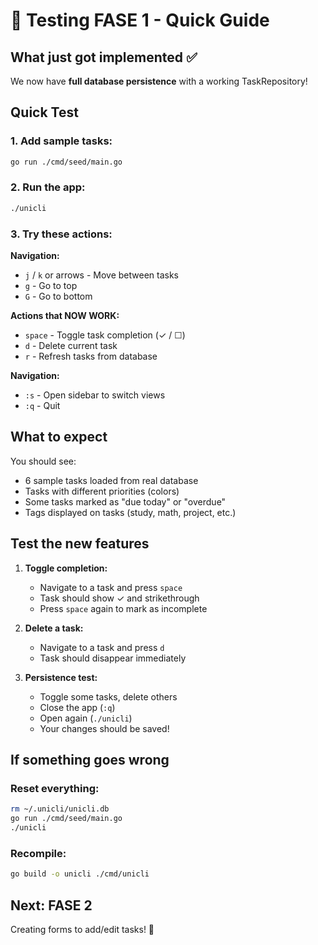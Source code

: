 # 🚀 Testing FASE 1 - Quick Guide

## What just got implemented ✅

We now have **full database persistence** with a working TaskRepository!

## Quick Test

### 1. Add sample tasks:
```bash
go run ./cmd/seed/main.go
```

### 2. Run the app:
```bash
./unicli
```

### 3. Try these actions:

**Navigation:**
- `j` / `k` or arrows - Move between tasks
- `g` - Go to top
- `G` - Go to bottom

**Actions that NOW WORK:**
- `space` - Toggle task completion (✓ / ☐)
- `d` - Delete current task
- `r` - Refresh tasks from database

**Navigation:**
- `:s` - Open sidebar to switch views
- `:q` - Quit

## What to expect

You should see:
- 6 sample tasks loaded from real database
- Tasks with different priorities (colors)
- Some tasks marked as "due today" or "overdue"
- Tags displayed on tasks (study, math, project, etc.)

## Test the new features

1. **Toggle completion:** 
   - Navigate to a task and press `space`
   - Task should show ✓ and strikethrough
   - Press `space` again to mark as incomplete

2. **Delete a task:**
   - Navigate to a task and press `d`
   - Task should disappear immediately

3. **Persistence test:**
   - Toggle some tasks, delete others
   - Close the app (`:q`)
   - Open again (`./unicli`)
   - Your changes should be saved!

## If something goes wrong

### Reset everything:
```bash
rm ~/.unicli/unicli.db
go run ./cmd/seed/main.go
./unicli
```

### Recompile:
```bash
go build -o unicli ./cmd/unicli
```

## Next: FASE 2

Creating forms to add/edit tasks! 🎯
